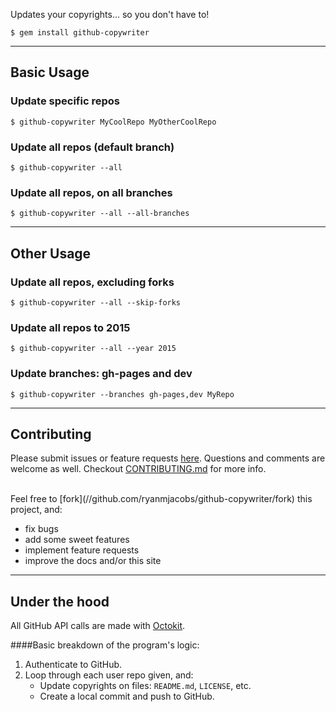 Updates your copyrights... so you don't have to!

`$ gem install github-copywriter`

---

## Basic Usage

### Update specific repos
`$ github-copywriter MyCoolRepo MyOtherCoolRepo`

### Update all repos (default branch)
`$ github-copywriter --all`

### Update all repos, on all branches
`$ github-copywriter --all --all-branches`

---

## Other Usage

### Update all repos, excluding forks
`$ github-copywriter --all --skip-forks`

### Update all repos to 2015
`$ github-copywriter --all --year 2015`

### Update branches: gh-pages and dev
`$ github-copywriter --branches gh-pages,dev MyRepo`

---

## Contributing
Please submit issues or feature requests [here](//github.com/ryanmjacobs/github-copywriter/issues).
Questions and comments are welcome as well. Checkout
[CONTRIBUTING.md](//github.com/ryanmjacobs/github-copywriter/blob/master/CONTRIBUTING.md)
for more info.

<br>
Feel free to [fork](//github.com/ryanmjacobs/github-copywriter/fork) this project, and:

* fix bugs
* add some sweet features
* implement feature requests
* improve the docs and/or this site

---

## Under the hood
All GitHub API calls are made with [Octokit](//github.com/octokit/octokit.rb).

####Basic breakdown of the program's logic:
1. Authenticate to GitHub.
2. Loop through each user repo given, and:
    * Update copyrights on files: `README.md`, `LICENSE`, etc.
    * Create a local commit and push to GitHub.
